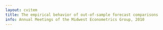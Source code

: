 ```yaml
---
layout: cvitem
title: The empirical behavior of out-of-sample forecast comparisons
info: Annual Meetings of the Midwest Econometrics Group, 2010
---
```


<!--  LocalWords:  cvitem dbframe SQL DBI noweb rw tord backend noweb's totex
 -->
<!--  LocalWords:  GPL
 -->
